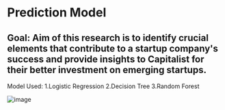 # Prediction Model
## Goal: Aim of this research is to identify crucial elements that contribute to a startup company's success and provide insights to Capitalist for their better investment on emerging startups.
Model Used:
1.Logistic Regression
2.Decision Tree
3.Random Forest

![image](https://github.com/lokesh2108/Startup_Sucess_Prediction/assets/65254815/b2b02102-e1c8-473e-a7ab-fcf26077bbb3)
